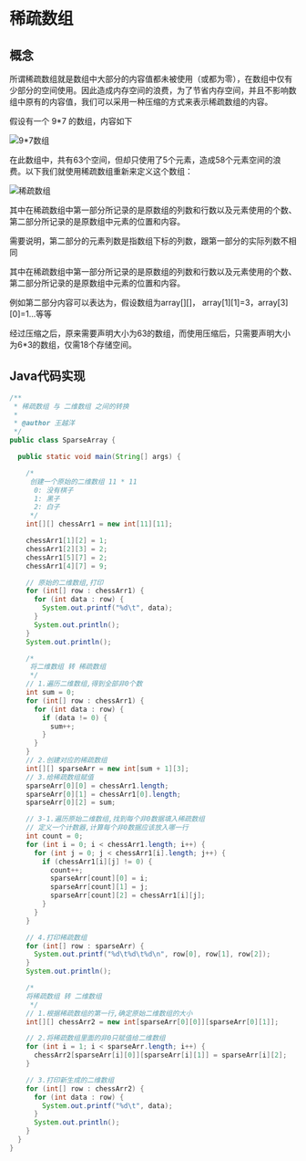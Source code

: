 # 稀疏数组

## 概念

所谓稀疏数组就是数组中大部分的内容值都未被使用（或都为零），在数组中仅有少部分的空间使用。因此造成内存空间的浪费，为了节省内存空间，并且不影响数组中原有的内容值，我们可以采用一种压缩的方式来表示稀疏数组的内容。



假设有一个 9*7 的数组，内容如下

![9*7数组][1]

在此数组中，共有63个空间，但却只使用了5个元素，造成58个元素空间的浪费。以下我们就使用稀疏数组重新来定义这个数组：

![稀疏数组][2]

其中在稀疏数组中第一部分所记录的是原数组的列数和行数以及元素使用的个数、第二部分所记录的是原数组中元素的位置和内容。

需要说明，第二部分的元素列数是指数组下标的列数，跟第一部分的实际列数不相同

其中在稀疏数组中第一部分所记录的是原数组的列数和行数以及元素使用的个数、第二部分所记录的是原数组中元素的位置和内容。

例如第二部分内容可以表达为，假设数组为array\[]\[]， array\[1]\[1]=3，array\[3][0]=1...等等

经过压缩之后，原来需要声明大小为63的数组，而使用压缩后，只需要声明大小为6*3的数组，仅需18个存储空间。



## Java代码实现

```java
/**
 * 稀疏数组 与 二维数组 之间的转换
 *
 * @author 王越洋
 */
public class SparseArray {

  public static void main(String[] args) {

    /*
     创建一个原始的二维数组 11 * 11
      0: 没有棋子
      1: 黑子
      2: 白子
     */
    int[][] chessArr1 = new int[11][11];

    chessArr1[1][2] = 1;
    chessArr1[2][3] = 2;
    chessArr1[5][7] = 2;
    chessArr1[4][7] = 9;

    // 原始的二维数组,打印
    for (int[] row : chessArr1) {
      for (int data : row) {
        System.out.printf("%d\t", data);
      }
      System.out.println();
    }
    System.out.println();

    /*
     将二维数组 转 稀疏数组
     */
    // 1.遍历二维数组,得到全部非0个数
    int sum = 0;
    for (int[] row : chessArr1) {
      for (int data : row) {
        if (data != 0) {
          sum++;
        }
      }
    }
    // 2.创建对应的稀疏数组
    int[][] sparseArr = new int[sum + 1][3];
    // 3.给稀疏数组赋值
    sparseArr[0][0] = chessArr1.length;
    sparseArr[0][1] = chessArr1[0].length;
    sparseArr[0][2] = sum;

    // 3-1.遍历原始二维数组,找到每个非0数据填入稀疏数组
    // 定义一个计数器,计算每个非0数据应该放入哪一行
    int count = 0;
    for (int i = 0; i < chessArr1.length; i++) {
      for (int j = 0; j < chessArr1[i].length; j++) {
        if (chessArr1[i][j] != 0) {
          count++;
          sparseArr[count][0] = i;
          sparseArr[count][1] = j;
          sparseArr[count][2] = chessArr1[i][j];
        }
      }
    }

    // 4.打印稀疏数组
    for (int[] row : sparseArr) {
      System.out.printf("%d\t%d\t%d\n", row[0], row[1], row[2]);
    }
    System.out.println();

    /*
    将稀疏数组 转 二维数组
     */
    // 1.根据稀疏数组的第一行,确定原始二维数组的大小
    int[][] chessArr2 = new int[sparseArr[0][0]][sparseArr[0][1]];

    // 2.将稀疏数组里面的非0只赋值给二维数组
    for (int i = 1; i < sparseArr.length; i++) {
      chessArr2[sparseArr[i][0]][sparseArr[i][1]] = sparseArr[i][2];
    }

    // 3.打印新生成的二维数组
    for (int[] row : chessArr2) {
      for (int data : row) {
        System.out.printf("%d\t", data);
      }
      System.out.println();
    }
  }
}
```



[1]: https://blog-1252667810.cos.ap-shanghai.myqcloud.com/image/2019/10/194ff5b86d9e40959b9aca22bfcceb3d.jpg
[2]: https://blog-1252667810.cos.ap-shanghai.myqcloud.com/image/2019/10/a3b5161bd6f549fead3167a2ed04bf7e.jpg